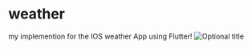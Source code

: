 # weather

my implemention for the IOS weather App using Flutter!
<img
  src="C:\Users\nemermz\Pictures\topcloudy.png"
  title="Optional title"
  style="display: inline-block; margin: 0 auto; max-width: 300px">
